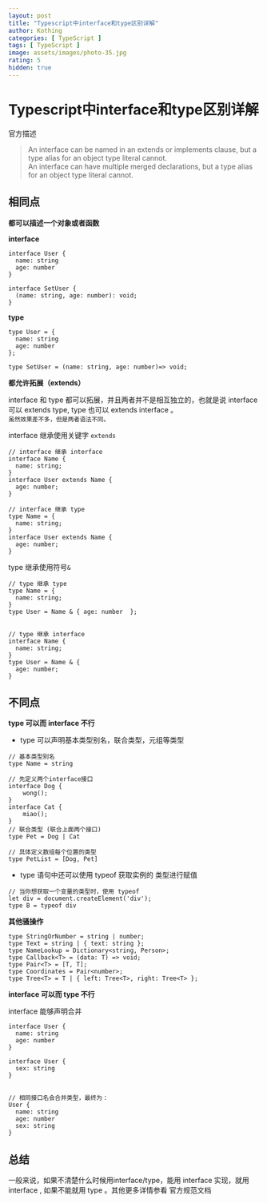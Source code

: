 ```yaml
---
layout: post
title: "Typescript中interface和type区别详解"
author: Kothing
categories: [ TypeScript ]
tags: [ TypeScript ]
image: assets/images/photo-35.jpg
rating: 5
hidden: true
---
```


# Typescript中interface和type区别详解
官方描述

> An interface can be named in an extends or implements clause, but a type alias for an object type literal cannot.  
> An interface can have multiple merged declarations, but a type alias for an object type literal cannot.


## 相同点
**都可以描述一个对象或者函数**  

**interface**  
```
interface User {
  name: string
  age: number
}

interface SetUser {
  (name: string, age: number): void;
}
```

**type**  
```
type User = {
  name: string
  age: number
};

type SetUser = (name: string, age: number)=> void;
```

**都允许拓展（extends）**  

interface 和 type 都可以拓展，并且两者并不是相互独立的，也就是说 interface 可以 extends type, type 也可以 extends interface 。  
`虽然效果差不多，但是两者语法不同。`

interface 继承使用关键字 `extends`  
```
// interface 继承 interface
interface Name { 
  name: string; 
}
interface User extends Name { 
  age: number; 
}

// interface 继承 type
type Name = { 
  name: string; 
}
interface User extends Name { 
  age: number; 
}
```

type 继承使用符号`&`  
```
// type 继承 type
type Name = { 
  name: string; 
}
type User = Name & { age: number  };


// type 继承 interface
interface Name { 
  name: string; 
}
type User = Name & { 
  age: number; 
}
```


## 不同点

**type 可以而 interface 不行**

- type 可以声明基本类型别名，联合类型，元组等类型

```
// 基本类型别名
type Name = string

// 先定义两个interface接口
interface Dog {
    wong();
}
interface Cat {
    miao();
}
// 联合类型 (联合上面两个接口)
type Pet = Dog | Cat

// 具体定义数组每个位置的类型
type PetList = [Dog, Pet]
```

- type 语句中还可以使用 typeof 获取实例的 类型进行赋值

```
// 当你想获取一个变量的类型时，使用 typeof
let div = document.createElement('div');
type B = typeof div
```

**其他骚操作**  
```
type StringOrNumber = string | number;  
type Text = string | { text: string };  
type NameLookup = Dictionary<string, Person>;  
type Callback<T> = (data: T) => void;  
type Pair<T> = [T, T];  
type Coordinates = Pair<number>;  
type Tree<T> = T | { left: Tree<T>, right: Tree<T> };
```

**interface 可以而 type 不行**  

interface 能够声明合并
```
interface User {
  name: string
  age: number
}

interface User {
  sex: string
}


// 相同接口名会合并类型，最终为：
User {
  name: string
  age: number
  sex: string 
}
```
## 总结
一般来说，如果不清楚什么时候用interface/type，能用 interface 实现，就用 interface , 如果不能就用 type 。其他更多详情参看 官方规范文档
